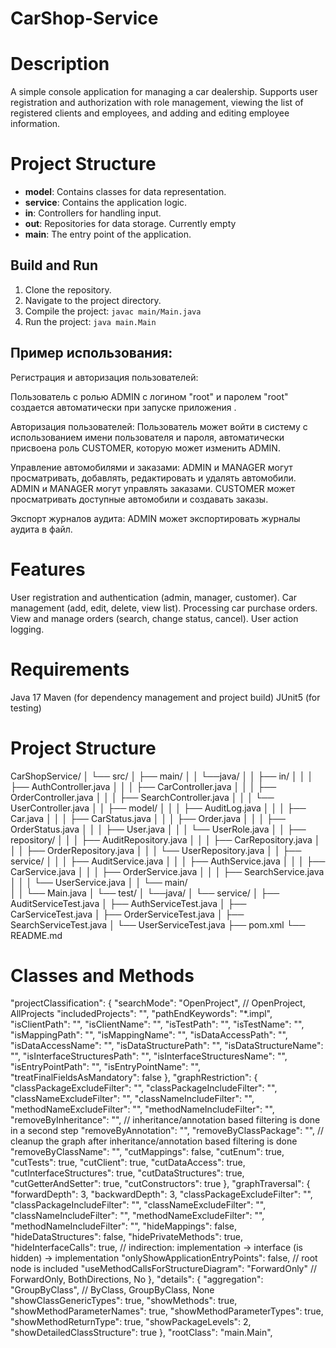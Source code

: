# CarShop-Service

# Description
A simple console application for managing a car dealership. Supports user registration and authorization with role management, viewing the list of registered clients and employees, and adding and editing employee information.

# Project Structure
- **model**: Contains classes for data representation.
- **service**: Contains the application logic.
- **in**: Controllers for handling input.
- **out**: Repositories for data storage. Currently empty
- **main**: The entry point of the application.

## Build and Run
1. Clone the repository.
2. Navigate to the project directory.
3. Compile the project: `javac main/Main.java`
4. Run the project: `java main.Main`

## Пример использования:

Регистрация и авторизация пользователей:

Пользователь с ролью ADMIN с логином "root" и паролем "root" создается автоматически при запуске приложения .

Авторизация пользователей:
Пользователь может войти в систему с использованием имени пользователя и пароля, автоматически присвоена роль CUSTOMER, которую может изменить ADMIN.

Управление автомобилями и заказами:
ADMIN и MANAGER могут просматривать, добавлять, редактировать и удалять автомобили.
ADMIN и MANAGER могут управлять заказами.
CUSTOMER может просматривать доступные автомобили и создавать заказы.

Экспорт журналов аудита:
ADMIN может экспортировать журналы аудита в файл.

# Features
User registration and authentication (admin, manager, customer).
Car management (add, edit, delete, view list).
Processing car purchase orders.
View and manage orders (search, change status, cancel).
User action logging.

# Requirements
Java 17
Maven (for dependency management and project build)
JUnit5 (for testing)

# Project Structure
CarShopService/
│	└──	src/
│		├──	main/
│		│	└──java/
│		│		├── in/
│		│		│   ├── AuthController.java
│		│		│   ├── CarController.java
│		│		│   ├── OrderController.java
│		│		│   ├── SearchController.java
│		│		│   └── UserController.java
│		│		├── model/
│		│		│	├── AuditLog.java
│		│		│   ├── Car.java
│		│		│	├── CarStatus.java
│		│		│   ├── Order.java
│		│		│	├── OrderStatus.java
│		│		│   ├── User.java
│		│		│   └── UserRole.java
│		│		├── repository/
│		│		│   ├── AuditRepository.java
│		│		│   ├── CarRepository.java
│		│		│   ├── OrderRepository.java
│		│		│   └── UserRepository.java
│		│		├── service/
│		│		│   ├── AuditService.java
│		│		│   ├── AuthService.java
│		│		│   ├── CarService.java
│		│	    │	├── OrderService.java
│		│		│   ├── SearchService.java
│		│		│   └── UserService.java
│		│		└── main/			
│		│			└── Main.java
│		└──	test/
│			└──java/
│				└── service/
│					├── AuditServiceTest.java
│					├── AuthServiceTest.java
│					├── CarServiceTest.java
│					├── OrderServiceTest.java
│					├── SearchServiceTest.java
│					└── UserServiceTest.java
├── pom.xml
└── README.md


# Classes and Methods

  "projectClassification": {
    "searchMode": "OpenProject", // OpenProject, AllProjects
    "includedProjects": "",
    "pathEndKeywords": "*.impl",
    "isClientPath": "",
    "isClientName": "",
    "isTestPath": "",
    "isTestName": "",
    "isMappingPath": "",
    "isMappingName": "",
    "isDataAccessPath": "",
    "isDataAccessName": "",
    "isDataStructurePath": "",
    "isDataStructureName": "",
    "isInterfaceStructuresPath": "",
    "isInterfaceStructuresName": "",
    "isEntryPointPath": "",
    "isEntryPointName": "",
    "treatFinalFieldsAsMandatory": false
  },
  "graphRestriction": {
    "classPackageExcludeFilter": "",
    "classPackageIncludeFilter": "",
    "classNameExcludeFilter": "",
    "classNameIncludeFilter": "",
    "methodNameExcludeFilter": "",
    "methodNameIncludeFilter": "",
    "removeByInheritance": "", // inheritance/annotation based filtering is done in a second step
    "removeByAnnotation": "",
    "removeByClassPackage": "", // cleanup the graph after inheritance/annotation based filtering is done
    "removeByClassName": "",
    "cutMappings": false,
    "cutEnum": true,
    "cutTests": true,
    "cutClient": true,
    "cutDataAccess": true,
    "cutInterfaceStructures": true,
    "cutDataStructures": true,
    "cutGetterAndSetter": true,
    "cutConstructors": true
  },
  "graphTraversal": {
    "forwardDepth": 3,
    "backwardDepth": 3,
    "classPackageExcludeFilter": "",
    "classPackageIncludeFilter": "",
    "classNameExcludeFilter": "",
    "classNameIncludeFilter": "",
    "methodNameExcludeFilter": "",
    "methodNameIncludeFilter": "",
    "hideMappings": false,
    "hideDataStructures": false,
    "hidePrivateMethods": true,
    "hideInterfaceCalls": true, // indirection: implementation -> interface (is hidden) -> implementation
    "onlyShowApplicationEntryPoints": false, // root node is included
    "useMethodCallsForStructureDiagram": "ForwardOnly" // ForwardOnly, BothDirections, No
  },
  "details": {
    "aggregation": "GroupByClass", // ByClass, GroupByClass, None
    "showClassGenericTypes": true,
    "showMethods": true,
    "showMethodParameterNames": true,
    "showMethodParameterTypes": true,
    "showMethodReturnType": true,
    "showPackageLevels": 2,
    "showDetailedClassStructure": true
  },
  "rootClass": "main.Main",
